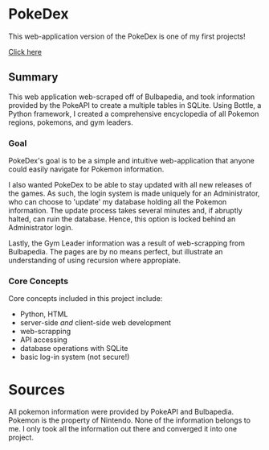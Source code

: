 # PokeDex
This web-application version of the PokeDex is one of my first projects! 

[Click here](http://grakamoli.pythonanywhere.com/pokeMain)

## Summary
This web application web-scraped off of Bulbapedia, and took information provided by the PokeAPI to create a multiple tables in SQLite. Using Bottle, a Python framework, I created a comprehensive encyclopedia of all Pokemon regions, pokemons, and gym leaders.

### Goal
PokeDex's goal is to be a simple and intuitive web-application that anyone could easily navigate for Pokemon information. 

I also wanted PokeDex to be able to stay updated with all new releases of the games. As such, the login system is made uniquely for an Administrator, who can choose to 'update' my database holding all the Pokemon information. The update process takes several minutes and, if abruptly halted, can ruin the database. Hence, this option is locked behind an Administrator login.

Lastly, the Gym Leader information was a result of web-scrapping from Bulbapedia. The pages are by no means perfect, but illustrate an understanding of using recursion where appropiate.

### Core Concepts
Core concepts included in this project include:
- Python, HTML
- server-side _and_ client-side web development
- web-scrapping
- API accessing
- database operations with SQLite
- basic log-in system (not secure!)

# Sources
All pokemon information were provided by PokeAPI and Bulbapedia. Pokemon is the property of Nintendo. None of the information belongs to me. I only took all the information out there and converged it into one project. 
